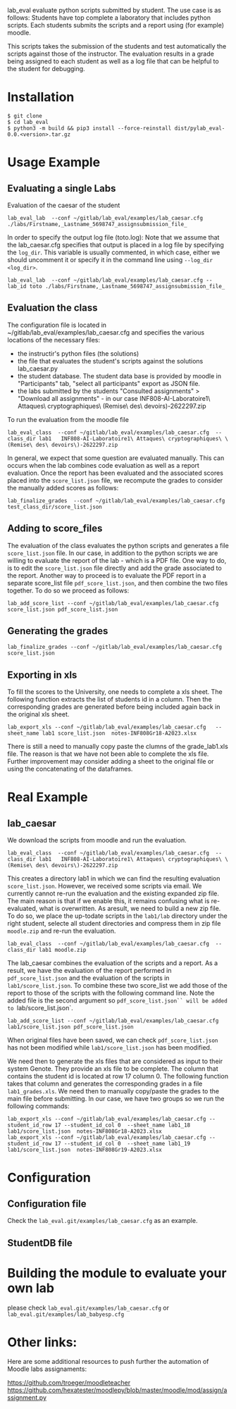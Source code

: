 

lab_eval  evaluate python scripts submitted by student. 
The use case is as follows: 
Students have top complete a laboratory that includes python scripts. 
Each students submits the scripts and a report using (for example) moodle. 

This scripts takes the submission of the students and test automatically the scripts against those of the instructor. 
The evaluation results in a grade being assigned to each student as well as a log file that can be helpful to the student for debugging. 

# Installation

```
$ git clone 
$ cd lab_eval
$ python3 -m build && pip3 install --force-reinstall dist/pylab_eval-0.0.<version>.tar.gz
```

# Usage Example

## Evaluating a single Labs

Evaluation of the caesar of the student

```
lab_eval_lab  --conf ~/gitlab/lab_eval/examples/lab_caesar.cfg ./labs/Firstname,_Lastname_5698747_assignsubmission_file_
```
In order to specify the output log file (toto.log):
Note that we assume that the lab_caesar.cfg specifies that output is placed in a log file by specifying the `log_dir`. This variable is usually commented, in which case, either we should uncomment it or specify it in the command line using `--log_dir <log_dir>`.

```
lab_eval_lab  --conf ~/gitlab/lab_eval/examples/lab_caesar.cfg --lab_id toto ./labs/Firstname,_Lastname_5698747_assignsubmission_file_
```
## Evaluation the class 

The configuration file is located in ~/gitlab/lab_eval/examples/lab_caesar.cfg and specifies the various locations of the necessary files:

* the instructir's python files (the solutions)
* the file that evaluates the student's scripts against the solutions lab_caesar.py
* the student database. The student data base is provided by moodle in "Participants" tab, "select all participants" export as JSON file.
* the labs submitted by the students "Consulted assignments" > "Download all assignments" - in our case  INF808-AI-Laboratoire1\ Attaques\ cryptographiques\ \(Remise\ des\ devoirs\)-2622297.zip


To run the evaluation from the moodle file


```
lab_eval_class  --conf ~/gitlab/lab_eval/examples/lab_caesar.cfg  --class_dir lab1   INF808-AI-Laboratoire1\ Attaques\ cryptographiques\ \(Remise\ des\ devoirs\)-2622297.zip 
```

In general, we expect that some question are evaluated manually. This can occurs when the lab combines code evaluation as well as a report evaluation. Once the report has been evaluated and the associated scores placed into the `score_list.json` file, we recompute the grades to consider the manually added scores as follows:

```
lab_finalize_grades  --conf ~/gitlab/lab_eval/examples/lab_caesar.cfg test_class_dir/score_list.json

```
## Adding to score_files

The evaluation of the class evaluates the python scripts and generates a file `score_list.json` file. In our case, in addition to the python scripts we are willing to evaluate the report of the lab - which is a PDF file. 
One way to do, is to edit the `score_list.json` file directly and add the grade associated to the report. 
Another way to proceed is to evaluate the PDF report in a separate score_list file `pdf_score_list.json`, and then combine the two files together. To do so we proceed as follows:

```
lab_add_score_list --conf ~/gitlab/lab_eval/examples/lab_caesar.cfg score_list.json pdf_score_list.json 
```

## Generating the grades


```
lab_finalize_grades --conf ~/gitlab/lab_eval/examples/lab_caesar.cfg score_list.json 
```

## Exporting in xls

To fill the scores to the University, one needs to complete a xls sheet. 
The following function extracts the list of students id in a column. Then the corresponding grades are generated before being included again back in the original xls sheet. 


```
lab_export_xls --conf ~/gitlab/lab_eval/examples/lab_caesar.cfg   --sheet_name lab1 score_list.json  notes-INF808Gr18-A2023.xlsx 

```
There is still a need to manually copy paste the clumns of the grade_lab1.xls file. The reason is that we have not been able to complete the xls file. Further improvement may consider adding a sheet to the original file or using the concatenating of the dataframes. 


# Real Example

## lab_caesar

We download the scripts from moodle and run the evaluation. 

```
lab_eval_class  --conf ~/gitlab/lab_eval/examples/lab_caesar.cfg  --class_dir lab1   INF808-AI-Laboratoire1\ Attaques\ cryptographiques\ \(Remise\ des\ devoirs\)-2622297.zip
```

This creates a directory lab1 in which we can find the resulting evaluation `score_list.json`. However, we received some scripts via email. We currently cannot re-run the evaluation and the existing expanded zip file. The main reason is that if we enable this, it remains confusing what is re-evaluated, what is overwritten. As aresult, we need to build a new zip file. 
To do so, we place the up-todate scripts in the `lab1/lab` directory under the right student, selecte all student directories and compress them in zip file `moodle.zip` and re-run the evaluation.
```
lab_eval_class  --conf ~/gitlab/lab_eval/examples/lab_caesar.cfg  --class_dir lab1 moodle.zip 
```

The lab_caesar combines the evaluation of the scripts and a report. As a result, we have the evaluation of the report performed in `pdf_score_list.json` and the evaluation of the scripts in `lab1/score_list.json`. To combine these two score_list we add those of the report to those of the scripts with the following command line.
Note the added file is the second argument so `pdf_score_list.json`` will be added to `lab/score_list.json`.

```
lab_add_score_list --conf ~/gitlab/lab_eval/examples/lab_caesar.cfg lab1/score_list.json pdf_score_list.json
```
When original files have been saved, we can check `pdf_score_list.json` has not been modified while `lab1/score_list.json` has been modified. 

We need then to generate the xls files that are considered as input to their system Genote. They provide an xls file to be complete. The column that contains the student id is located at row 17 column 0. The following function takes that column and generates the corresponding grades in a file `lab1_grades.xls`. We need then to manually copy/paste the grades to the main file before submitting. 
In our case, we have two groups so we run the following commands:

```
lab_export_xls --conf ~/gitlab/lab_eval/examples/lab_caesar.cfg --student_id_row 17 --student_id_col 0  --sheet_name lab1_18 lab1/score_list.json  notes-INF808Gr18-A2023.xlsx
lab_export_xls --conf ~/gitlab/lab_eval/examples/lab_caesar.cfg --student_id_row 17 --student_id_col 0  --sheet_name lab1_19 lab1/score_list.json  notes-INF808Gr19-A2023.xlsx
```

# Configuration 

## Configuration file

Check the `lab_eval.git/examples/lab_caesar.cfg` as an example.

## StudentDB file



# Building the module to evaluate your own lab

please check `lab_eval.git/examples/lab_caesar.cfg` or `lab_eval.git/examples/lab_babyesp.cfg`


# Other links:

Here are some additional resources to push further the automation of Moodle labs assignaments:

https://github.com/troeger/moodleteacher
https://github.com/hexatester/moodlepy/blob/master/moodle/mod/assign/assignment.py



